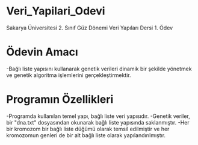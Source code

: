 # Veri_Yapilari_Odevi
Sakarya Üniversitesi 2. Sınıf Güz Dönemi Veri Yapıları Dersi 1. Ödev
# Ödevin Amacı
-Bağlı liste yapısını kullanarak genetik verileri dinamik bir şekilde 
yönetmek ve genetik algoritma işlemlerini gerçekleştirmektir.
# Programın Özellikleri 
-Programda kullanılan temel yapı, bağlı liste veri yapısıdır. 
-Genetik veriler, bir "dna.txt" dosyasından okunarak bağlı liste yapısında saklanmıştır. 
-Her bir kromozom bir bağlı liste düğümü olarak temsil edilmiştir ve her kromozomun 
genleri de bir alt bağlı liste olarak yapılandırılmıştır.
